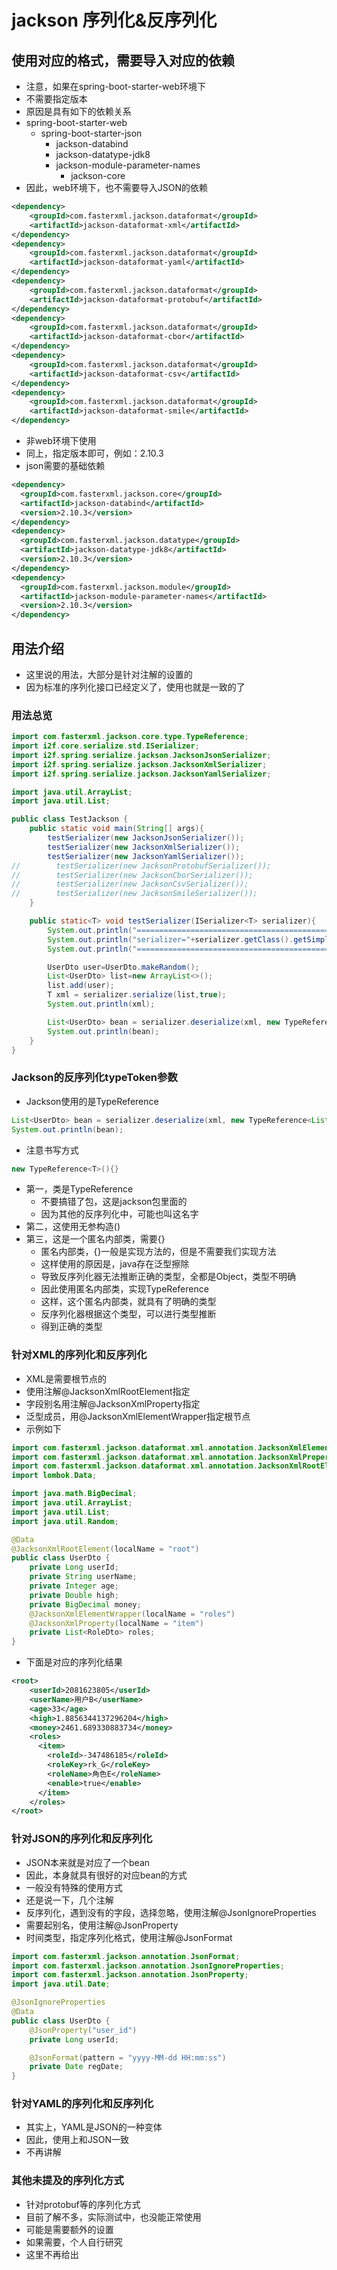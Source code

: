 # jackson 序列化&反序列化

## 使用对应的格式，需要导入对应的依赖
- 注意，如果在spring-boot-starter-web环境下
- 不需要指定版本
- 原因是具有如下的依赖关系
- spring-boot-starter-web
    - spring-boot-starter-json
        - jackson-databind
        - jackson-datatype-jdk8
        - jackson-module-parameter-names
            - jackson-core
- 因此，web环境下，也不需要导入JSON的依赖
```xml
<dependency>
    <groupId>com.fasterxml.jackson.dataformat</groupId>
    <artifactId>jackson-dataformat-xml</artifactId>
</dependency>
<dependency>
    <groupId>com.fasterxml.jackson.dataformat</groupId>
    <artifactId>jackson-dataformat-yaml</artifactId>
</dependency>
<dependency>
    <groupId>com.fasterxml.jackson.dataformat</groupId>
    <artifactId>jackson-dataformat-protobuf</artifactId>
</dependency>
<dependency>
    <groupId>com.fasterxml.jackson.dataformat</groupId>
    <artifactId>jackson-dataformat-cbor</artifactId>
</dependency>
<dependency>
    <groupId>com.fasterxml.jackson.dataformat</groupId>
    <artifactId>jackson-dataformat-csv</artifactId>
</dependency>
<dependency>
    <groupId>com.fasterxml.jackson.dataformat</groupId>
    <artifactId>jackson-dataformat-smile</artifactId>
</dependency>
```
- 非web环境下使用
- 同上，指定版本即可，例如：2.10.3
- json需要的基础依赖
```xml
<dependency>
  <groupId>com.fasterxml.jackson.core</groupId>
  <artifactId>jackson-databind</artifactId>
  <version>2.10.3</version>
</dependency>
<dependency>
  <groupId>com.fasterxml.jackson.datatype</groupId>
  <artifactId>jackson-datatype-jdk8</artifactId>
  <version>2.10.3</version>
</dependency>
<dependency>
  <groupId>com.fasterxml.jackson.module</groupId>
  <artifactId>jackson-module-parameter-names</artifactId>
  <version>2.10.3</version>
</dependency>
```

## 用法介绍
- 这里说的用法，大部分是针对注解的设置的
- 因为标准的序列化接口已经定义了，使用也就是一致的了

### 用法总览
```java
import com.fasterxml.jackson.core.type.TypeReference;
import i2f.core.serialize.std.ISerializer;
import i2f.spring.serialize.jackson.JacksonJsonSerializer;
import i2f.spring.serialize.jackson.JacksonXmlSerializer;
import i2f.spring.serialize.jackson.JacksonYamlSerializer;

import java.util.ArrayList;
import java.util.List;

public class TestJackson {
    public static void main(String[] args){
        testSerializer(new JacksonJsonSerializer());
        testSerializer(new JacksonXmlSerializer());
        testSerializer(new JacksonYamlSerializer());
//        testSerializer(new JacksonProtobufSerializer());
//        testSerializer(new JacksonCborSerializer());
//        testSerializer(new JacksonCsvSerializer());
//        testSerializer(new JacksonSmileSerializer());
    }

    public static<T> void testSerializer(ISerializer<T> serializer){
        System.out.println("==================================================");
        System.out.println("serializer="+serializer.getClass().getSimpleName());
        System.out.println("==================================================");

        UserDto user=UserDto.makeRandom();
        List<UserDto> list=new ArrayList<>();
        list.add(user);
        T xml = serializer.serialize(list,true);
        System.out.println(xml);

        List<UserDto> bean = serializer.deserialize(xml, new TypeReference<List<UserDto>>(){});
        System.out.println(bean);
    }
}
```

### Jackson的反序列化typeToken参数
- Jackson使用的是TypeReference
```java
List<UserDto> bean = serializer.deserialize(xml, new TypeReference<List<UserDto>>(){});
System.out.println(bean);
```
- 注意书写方式
```java
new TypeReference<T>(){}
```
- 第一，类是TypeReference
    - 不要搞错了包，这是jackson包里面的
    - 因为其他的反序列化中，可能也叫这名字
- 第二，这使用无参构造()
- 第三，这是一个匿名内部类，需要{}
    - 匿名内部类，{}一般是实现方法的，但是不需要我们实现方法
    - 这样使用的原因是，java存在泛型擦除
    - 导致反序列化器无法推断正确的类型，全都是Object，类型不明确
    - 因此使用匿名内部类，实现TypeReference
    - 这样，这个匿名内部类，就具有了明确的类型
    - 反序列化器根据这个类型，可以进行类型推断
    - 得到正确的类型

### 针对XML的序列化和反序列化
- XML是需要根节点的
- 使用注解@JacksonXmlRootElement指定
- 字段别名用注解@JacksonXmlProperty指定
- 泛型成员，用@JacksonXmlElementWrapper指定根节点
- 示例如下
```java
import com.fasterxml.jackson.dataformat.xml.annotation.JacksonXmlElementWrapper;
import com.fasterxml.jackson.dataformat.xml.annotation.JacksonXmlProperty;
import com.fasterxml.jackson.dataformat.xml.annotation.JacksonXmlRootElement;
import lombok.Data;

import java.math.BigDecimal;
import java.util.ArrayList;
import java.util.List;
import java.util.Random;

@Data
@JacksonXmlRootElement(localName = "root")
public class UserDto {
    private Long userId;
    private String userName;
    private Integer age;
    private Double high;
    private BigDecimal money;
    @JacksonXmlElementWrapper(localName = "roles")
    @JacksonXmlProperty(localName = "item")
    private List<RoleDto> roles;
}
```
- 下面是对应的序列化结果
```xml
<root>
    <userId>2081623805</userId>
    <userName>用户B</userName>
    <age>33</age>
    <high>1.8856344137296204</high>
    <money>2461.689330883734</money>
    <roles>
      <item>
        <roleId>-347486185</roleId>
        <roleKey>rk_G</roleKey>
        <roleName>角色E</roleName>
        <enable>true</enable>
      </item>
    </roles>
</root>
```

### 针对JSON的序列化和反序列化
- JSON本来就是对应了一个bean
- 因此，本身就具有很好的对应bean的方式
- 一般没有特殊的使用方式
- 还是说一下，几个注解
- 反序列化，遇到没有的字段，选择忽略，使用注解@JsonIgnoreProperties
- 需要起别名，使用注解@JsonProperty
- 时间类型，指定序列化格式，使用注解@JsonFormat
```java
import com.fasterxml.jackson.annotation.JsonFormat;
import com.fasterxml.jackson.annotation.JsonIgnoreProperties;
import com.fasterxml.jackson.annotation.JsonProperty;
import java.util.Date;

@JsonIgnoreProperties
@Data
public class UserDto {
    @JsonProperty("user_id")
    private Long userId;

    @JsonFormat(pattern = "yyyy-MM-dd HH:mm:ss")
    private Date regDate;
}
```

### 针对YAML的序列化和反序列化
- 其实上，YAML是JSON的一种变体
- 因此，使用上和JSON一致
- 不再讲解

### 其他未提及的序列化方式
- 针对protobuf等的序列化方式
- 目前了解不多，实际测试中，也没能正常使用
- 可能是需要额外的设置
- 如果需要，个人自行研究
- 这里不再给出
